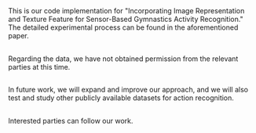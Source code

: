 ##
This is our code implementation for "Incorporating Image Representation and Texture Feature for Sensor-Based Gymnastics Activity Recognition." The detailed experimental process can be found in the aforementioned paper.
##
Regarding the data, we have not obtained permission from the relevant parties at this time. 
##
In future work, we will expand and improve our approach, and we will also test and study other publicly available datasets for action recognition. 
##
Interested parties can follow our work.
